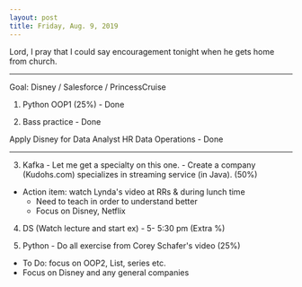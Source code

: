 ```yaml
---
layout: post
title: Friday, Aug. 9, 2019
---
```


Lord, I pray that I could say encouragement tonight when he gets home from church.
  
-------------------

Goal: Disney / Salesforce / PrincessCruise 

1. Python OOP1 (25%) - Done


2. Bass practice - Done

Apply Disney for Data Analyst HR Data Operations - Done

-------------------

3. Kafka - Let me get a specialty on this one. - Create a company (Kudohs.com) specializes in streaming service (in Java). (50%)
- Action item: watch Lynda's video at RRs & during lunch time
  - Need to teach in order to understand better
  - Focus on Disney, Netflix


4. DS (Watch lecture and start ex) - 5- 5:30 pm (Extra %)


5. Python - Do all exercise from Corey Schafer's video (25%)
  - To Do: focus on OOP2, List, series etc.
  - Focus on Disney and any general companies
